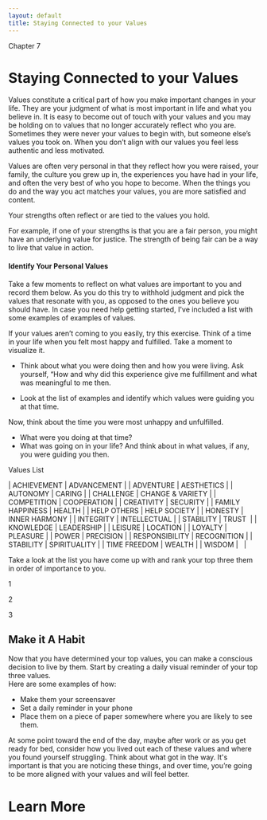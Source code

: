 ```yaml
---
layout: default
title: Staying Connected to your Values
---
```

<p class="type">Chapter 7</p>

# Staying Connected to your Values


Values constitute a critical part of how you make important changes in your life. They are your judgment of what is most important in life and what you believe in. It is easy to become out of touch with your values and you may be holding on to values that no longer accurately reflect who you are. Sometimes they were never your values to begin with, but someone else’s values you took on. When you don’t align with our values you feel less authentic and less motivated.

Values are often very personal in that they reflect how you were raised, your family, the culture you grew up in, the experiences you have had in your life, and often the very best of who you hope to become.  When the things you do and the way you act matches your values,  you are more satisfied and content.

Your strengths often reflect or are tied to the values you hold. 

For example, if one of your strengths is that you are a fair person, you might have an underlying value for justice.  The strength of being fair can be a way to live that value in action. 

#### Identify Your Personal Values

Take a few moments to reflect on what values are important to you and record them below. As you do this try to withhold judgment and pick the values that resonate with you, as opposed to the ones you believe you should have.  In case you need help getting started, I've included a list with some examples of examples of values.

If your values aren’t coming to you easily, try this exercise.
Think of a time in your life when you felt most happy and fulfilled. Take a moment to visualize it.

- Think about what you were doing then and how you were living. Ask yourself, 
“How and why did this experience give me fulfillment and what was meaningful to me then.

- Look at the list of examples and identify which values were guiding you at that time. 

Now, think about the time you were most unhappy and unfulfilled.

- What were you doing at that time? 
- What was going on in your life? And think about in what values, if any, you were guiding you then.



Values List


| ACHIEVEMENT 		| ADVANCEMENT  	 	|
| ADVENTURE   		| AESTHETICS       	|
| AUTONOMY    		| CARING           	|
| CHALLENGE   		| CHANGE & VARIETY 	|
| COMPETITION 		| COOPERATION      	|
| CREATIVITY  		| SECURITY         	| 
| FAMILY HAPPINESS 	| HEALTH 			|
| HELP OTHERS 		| HELP SOCIETY 		|
| HONESTY 			| INNER HARMONY 	|
| INTEGRITY 		| INTELLECTUAL 		|
| STABILITY 		| TRUST 			|
| KNOWLEDGE 		| LEADERSHIP 		|
| LEISURE 			| LOCATION 			|
| LOYALTY 			| PLEASURE 			|
| POWER 			| PRECISION 		|
| RESPONSIBILITY 	| RECOGNITION 		|
| STABILITY 		| SPIRITUALITY 		|
| TIME FREEDOM 		| WEALTH 			|
| WISDOM 			| &nbsp;			|


Take a look at the list you have come up with and rank your top three them in order of importance to you.

1

2

3


## Make it A Habit
Now that you have determined your top values, you can make a conscious decision to live by them.  Start by creating a daily visual reminder of your top three values.  
Here are some examples of how:

- Make them your screensaver
- Set a daily reminder in your phone
- Place them on a piece of paper somewhere where you are likely to see them.


At some point toward the end of the day, maybe after work or as you get ready for bed, consider how you lived out each of these values and where you found yourself struggling. Think about what got in the way. 
It's important is that you are noticing these things, and over time, you’re going to be more aligned with your values and will feel better. 

# Learn More

